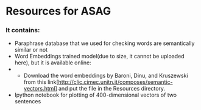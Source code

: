 # Resources for ASAG

### It contains:


* Paraphrase database that we used for checking words are semantically similar or not
* Word Embeddings trained model(due to size, it cannot be uploaded here), but it is available online:
* * Download the word embeddings by Baroni, Dinu, and Kruszewski from this link[http://clic.cimec.unitn.it/composes/semantic-vectors.html] and put the file in the Resources directory.
* Ipython notebook for plotting of 400-dimensional vectors of two sentences


